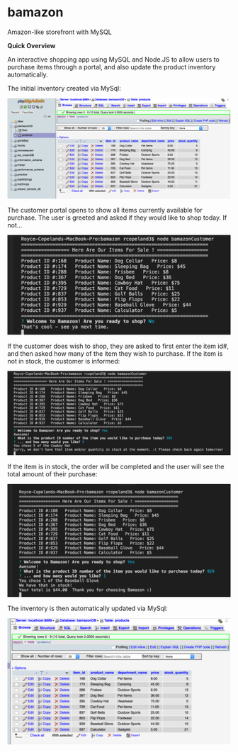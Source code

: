 # bamazon
Amazon-like storefront with MySQL

**Quick Overview**

An interactive shopping app using MySQL and Node.JS to allow users to purchase items through a portal, and also update the product inventory automatically.

The initial inventory created via MySql:

![alt text](https://github.com/RoyceCopeland/bamazon/blob/master/user%20flow%20screenshots/inventory_after.png)

The customer portal opens to show all items currently available for purchase. The user is greeted and asked if they would like to shop today. If not... 

![alt text](https://github.com/RoyceCopeland/bamazon/blob/master/user%20flow%20screenshots/no_shopping.png)

If the customer does wish to shop, they are asked to first enter the item id#, and then asked how many of the item they wish to purchase. If the item is not in stock, the customer is informed:

![alt text](https://github.com/RoyceCopeland/bamazon/blob/master/user%20flow%20screenshots/out_of_stock.png)

If the item is in stock, the order will be completed and the user will see the total amount of their purchase:

![alt text](https://github.com/RoyceCopeland/bamazon/blob/master/user%20flow%20screenshots/shopping_interaction.png)


The inventory is then automatically updated via MySql:

![alt text](https://github.com/RoyceCopeland/bamazon/blob/master/user%20flow%20screenshots/Inventory_before.png)

